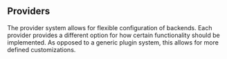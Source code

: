 ## Providers

The provider system allows for flexible configuration of backends. Each provider provides a different option for how certain functionality should be implemented. As opposed to a generic plugin system, this allows for more defined customizations. 